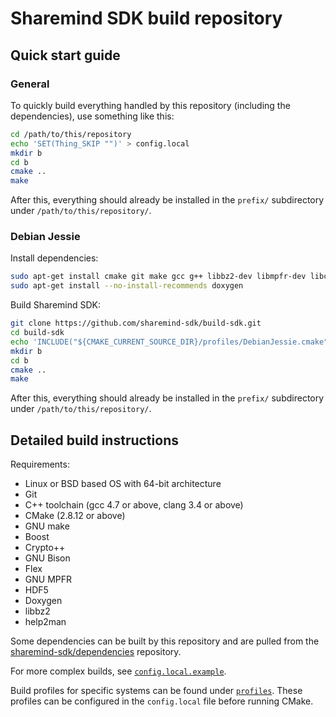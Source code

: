# Sharemind SDK build repository

## Quick start guide

### General

To quickly build everything handled by this repository (including the
dependencies), use something like this:

```bash
cd /path/to/this/repository
echo 'SET(Thing_SKIP "")' > config.local
mkdir b
cd b
cmake ..
make
```

After this, everything should already be installed in the `prefix/` subdirectory
under `/path/to/this/repository/`.

### Debian Jessie

Install dependencies:

```bash
sudo apt-get install cmake git make gcc g++ libbz2-dev libmpfr-dev libcrypto++-dev libbison-dev flex libtbb-dev libhdf5-dev libboost-filesystem-dev libboost-iostreams-dev libboost-program-options-dev libboost-system-dev libboost-thread-dev help2man
sudo apt-get install --no-install-recommends doxygen
```

Build Sharemind SDK:
```bash
git clone https://github.com/sharemind-sdk/build-sdk.git
cd build-sdk
echo 'INCLUDE("${CMAKE_CURRENT_SOURCE_DIR}/profiles/DebianJessie.cmake" REQUIRED)' > config.local
mkdir b
cd b
cmake ..
make
```

After this, everything should already be installed in the `prefix/` subdirectory
under `/path/to/this/repository/`.

## Detailed build instructions

Requirements:

* Linux or BSD based OS with 64-bit architecture
* Git
* C++ toolchain (gcc 4.7 or above, clang 3.4 or above)
* CMake (2.8.12 or above)
* GNU make
* Boost
* Crypto++
* GNU Bison
* Flex
* GNU MPFR
* HDF5
* Doxygen
* libbz2
* help2man

Some dependencies can be built by this repository and are pulled from the
[sharemind-sdk/dependencies](https://github.com/sharemind-sdk/dependencies/)
repository.

For more complex builds, see
[`config.local.example`](https://github.com/sharemind-sdk/build-sdk/blob/master/config.local.example).

Build profiles for specific systems can be found under
[`profiles`](https://github.com/sharemind-sdk/build-sdk/tree/master/profiles).
These profiles can be configured in the `config.local` file before running CMake.
